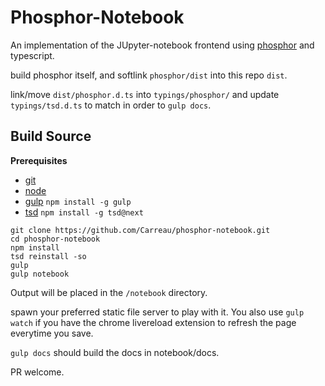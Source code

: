 Phosphor-Notebook
=================

An implementation of the JUpyter-notebook frontend using [phosphor](https://phosphorjs/phosphor) and typescript. 

build phosphor itself, and softlink `phosphor/dist` into this repo `dist`.

link/move `dist/phosphor.d.ts` into `typings/phosphor/` and update `typings/tsd.d.ts` to match in order to `gulp docs`.



Build Source
------------

**Prerequisites**
- [git](http://git-scm.com/)
- [node](http://nodejs.org/)
- [gulp](http://gulpjs.com/) `npm install -g gulp`
- [tsd](https://github.com/DefinitelyTyped/tsd) `npm install -g tsd@next`

```
git clone https://github.com/Carreau/phosphor-notebook.git
cd phosphor-notebook
npm install
tsd reinstall -so
gulp
gulp notebook
```

Output will be placed in the `/notebook` directory.

spawn your preferred static file server to play with it. 
You also use `gulp watch` if you have the chrome livereload extension 
to refresh the page everytime you save. 

`gulp docs` should build the docs in notebook/docs.

PR welcome.
